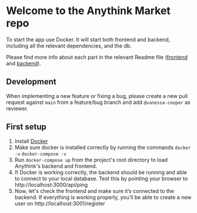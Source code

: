 # Welcome to the Anythink Market repo

To start the app use Docker. It will start both frontend and backend, including all the relevant dependencies, and the db.

Please find more info about each part in the relevant Readme file ([frontend](frontend/readme.md) and [backend](backend/README.md)).

## Development

When implementing a new feature or fixing a bug, please create a new pull request against `main` from a feature/bug branch and add `@vanessa-cooper` as reviewer.

## First setup
1. Install [Docker](https://docs.docker.com/get-docker/)
2. Make sure docker is installed correctly by running the commands `docker -v` `docker-compose -v`
3. Run `docker-compose up` from the project's root directory to load Anythink's backend and frontend.
4. If Docker is working correctly, the backend should be running and able to connect to your local database. Test this by pointing your browser to http://localhost:3000/api/ping 
5. Now, let's check the frontend and make sure it’s connected to the backend. If everything is working properly, you’ll be able to create a new user on http://localhost:3001/register
